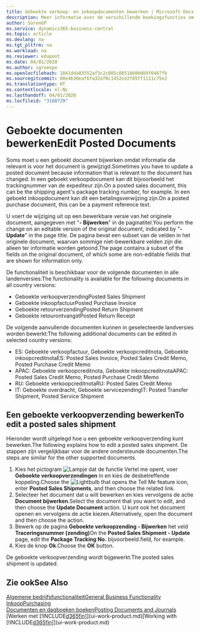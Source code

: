 ```yaml
---
title: Geboekte verkoop- en inkoopdocumenten bewerken | Microsoft Docs
description: Meer informatie over de verschillende boekingsfuncties om inkoopdocumenten te boeken en hoe u geboekte documenten kunt bijwerken.
author: SorenGP
ms.service: dynamics365-business-central
ms.topic: article
ms.devlang: na
ms.tgt_pltfrm: na
ms.workload: na
ms.reviewer: edupont
ms.date: 04/01/2020
ms.author: sgroespe
ms.openlocfilehash: 1041dda83552af3c2c805c08518600d89f0467fb
ms.sourcegitcommit: 88e4b30eaf6fa32af0c1452ce2f85ff1111c75e2
ms.translationtype: HT
ms.contentlocale: nl-NL
ms.lasthandoff: 04/01/2020
ms.locfileid: "3188729"
---
```

# <a name="edit-posted-documents"></a><span data-ttu-id="32860-103">Geboekte documenten bewerken</span><span class="sxs-lookup"><span data-stu-id="32860-103">Edit Posted Documents</span></span>
<span data-ttu-id="32860-104">Soms moet u een geboekt document bijwerken omdat informatie die relevant is voor het document is gewijzigd.</span><span class="sxs-lookup"><span data-stu-id="32860-104">Sometimes you have to update a posted document because information that is relevant to the document has changed.</span></span> <span data-ttu-id="32860-105">In een geboekt verkoopdocument kan dit bijvoorbeeld het trackingnummer van de expediteur zijn.</span><span class="sxs-lookup"><span data-stu-id="32860-105">On a posted sales document, this can be the shipping agent's package tracking number, for example.</span></span> <span data-ttu-id="32860-106">In een geboekt inkoopdocument kan dit een betalingsverwijzing zijn.</span><span class="sxs-lookup"><span data-stu-id="32860-106">On a posted purchase document, this can be a payment reference text.</span></span>

<span data-ttu-id="32860-107">U voert de wijziging uit op een bewerkbare versie van het originele document, aangegeven met "**- Bijwerken**" in de paginatitel.</span><span class="sxs-lookup"><span data-stu-id="32860-107">You perform the change on an editable version of the original document, indicated by "**- Update**" in the page title.</span></span> <span data-ttu-id="32860-108">De pagina bevat een subset van de velden in het originele document, waarvan sommige niet-bewerkbare velden zijn die alleen ter informatie worden getoond.</span><span class="sxs-lookup"><span data-stu-id="32860-108">The page contains a subset of the fields on the original document, of which some are non-editable fields that are shown for information only.</span></span>

<span data-ttu-id="32860-109">De functionaliteit is beschikbaar voor de volgende documenten in alle landenversies:</span><span class="sxs-lookup"><span data-stu-id="32860-109">The functionality is available for the following documents in all country versions:</span></span>
- <span data-ttu-id="32860-110">Geboekte verkoopverzending</span><span class="sxs-lookup"><span data-stu-id="32860-110">Posted Sales Shipment</span></span>
- <span data-ttu-id="32860-111">Geboekte inkoopfactuur</span><span class="sxs-lookup"><span data-stu-id="32860-111">Posted Purchase Invoice</span></span>
- <span data-ttu-id="32860-112">Geboekte retourverzending</span><span class="sxs-lookup"><span data-stu-id="32860-112">Posted Return Shipment</span></span>
- <span data-ttu-id="32860-113">Geboekte retourontvangst</span><span class="sxs-lookup"><span data-stu-id="32860-113">Posted Return Receipt</span></span>

<span data-ttu-id="32860-114">De volgende aanvullende documenten kunnen in geselecteerde landversies worden bewerkt:</span><span class="sxs-lookup"><span data-stu-id="32860-114">The following additional documents can be edited in selected country versions:</span></span>
- <span data-ttu-id="32860-115">ES: Geboekte verkoopfactuur, Geboekte verkoopcreditnota, Geboekte inkoopcreditnota</span><span class="sxs-lookup"><span data-stu-id="32860-115">ES: Posted Sales Invoice, Posted Sales Credit Memo, Posted Purchase Credit Memo</span></span>
- <span data-ttu-id="32860-116">APAC: Geboekte verkoopcreditnota, Geboekte inkoopcreditnota</span><span class="sxs-lookup"><span data-stu-id="32860-116">APAC: Posted Sales Credit Memo, Posted Purchase Credit Memo</span></span>
- <span data-ttu-id="32860-117">RU: Geboekte verkoopcreditnota</span><span class="sxs-lookup"><span data-stu-id="32860-117">RU: Posted Sales Credit Memo</span></span>
- <span data-ttu-id="32860-118">IT: Geboekte overdracht, Geboekte servicezending</span><span class="sxs-lookup"><span data-stu-id="32860-118">IT: Posted Transfer Shipment, Posted Service Shipment</span></span>

## <a name="to-edit-a-posted-sales-shipment"></a><span data-ttu-id="32860-119">Een geboekte verkoopverzending bewerken</span><span class="sxs-lookup"><span data-stu-id="32860-119">To edit a posted sales shipment</span></span>
<span data-ttu-id="32860-120">Hieronder wordt uitgelegd hoe u een geboekte verkoopverzending kunt bewerken.</span><span class="sxs-lookup"><span data-stu-id="32860-120">The following explains how to edit a posted sales shipment.</span></span> <span data-ttu-id="32860-121">De stappen zijn vergelijkbaar voor de andere ondersteunde documenten.</span><span class="sxs-lookup"><span data-stu-id="32860-121">The steps are similar for the other supported documents.</span></span>

1. <span data-ttu-id="32860-122">Kies het pictogram ![Lampje dat de functie Vertel me opent](media/ui-search/search_small.png "Vertel me wat u wilt doen"), voer **Geboekte verkoopverzendingen** in en kies de desbetreffende koppeling.</span><span class="sxs-lookup"><span data-stu-id="32860-122">Choose the ![Lightbulb that opens the Tell Me feature](media/ui-search/search_small.png "Tell me what you want to do") icon, enter **Posted Sales Shipments**, and then choose the related link.</span></span>
2. <span data-ttu-id="32860-123">Selecteer het document dat u wilt bewerken en kies vervolgens de actie **Document bijwerken**.</span><span class="sxs-lookup"><span data-stu-id="32860-123">Select the document that you want to edit, and then choose the **Update Document** action.</span></span> <span data-ttu-id="32860-124">U kunt ook het document openen en vervolgens de actie kiezen.</span><span class="sxs-lookup"><span data-stu-id="32860-124">Alternatively, open the document and then choose the action.</span></span>
3. <span data-ttu-id="32860-125">Bewerk op de pagina **Geboekte verkoopzending - Bijwerken** het veld **Traceringsnummer (zending)**</span><span class="sxs-lookup"><span data-stu-id="32860-125">On the **Posted Sales Shipment - Update** page, edit the **Package Tracking No.**</span></span> <span data-ttu-id="32860-126">bijvoorbeeld.</span><span class="sxs-lookup"><span data-stu-id="32860-126">field, for example.</span></span>
4. <span data-ttu-id="32860-127">Kies de knop **Ok**.</span><span class="sxs-lookup"><span data-stu-id="32860-127">Choose the **OK** button.</span></span>

<span data-ttu-id="32860-128">De geboekte verkoopverzending wordt bijgewerkt.</span><span class="sxs-lookup"><span data-stu-id="32860-128">The posted sales shipment is updated.</span></span>

## <a name="see-also"></a><span data-ttu-id="32860-129">Zie ook</span><span class="sxs-lookup"><span data-stu-id="32860-129">See Also</span></span>
[<span data-ttu-id="32860-130">Algemene bedrijfsfunctionaliteit</span><span class="sxs-lookup"><span data-stu-id="32860-130">General Business Functionality</span></span>](ui-across-business-areas.md)  
[<span data-ttu-id="32860-131">Inkoop</span><span class="sxs-lookup"><span data-stu-id="32860-131">Purchasing</span></span>](purchasing-manage-purchasing.md)  
[<span data-ttu-id="32860-132">Documenten en dagboeken boeken</span><span class="sxs-lookup"><span data-stu-id="32860-132">Posting Documents and Journals</span></span>](ui-post-documents-journals.md)  
<span data-ttu-id="32860-133">[Werken met [!INCLUDE[d365fin](includes/d365fin_md.md)]](ui-work-product.md)</span><span class="sxs-lookup"><span data-stu-id="32860-133">[Working with [!INCLUDE[d365fin](includes/d365fin_md.md)]](ui-work-product.md)</span></span>

